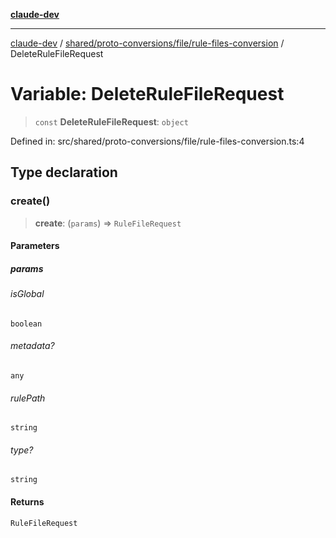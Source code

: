 [**claude-dev**](../../../../../README.md)

***

[claude-dev](../../../../../README.md) / [shared/proto-conversions/file/rule-files-conversion](../README.md) / DeleteRuleFileRequest

# Variable: DeleteRuleFileRequest

> `const` **DeleteRuleFileRequest**: `object`

Defined in: src/shared/proto-conversions/file/rule-files-conversion.ts:4

## Type declaration

### create()

> **create**: (`params`) => `RuleFileRequest`

#### Parameters

##### params

###### isGlobal

`boolean`

###### metadata?

`any`

###### rulePath

`string`

###### type?

`string`

#### Returns

`RuleFileRequest`
